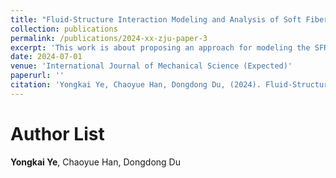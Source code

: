 ```yaml
---
title: "Fluid-Structure Interaction Modeling and Analysis of Soft Fiber-Reinforced Bending Actuator (Under Review)"
collection: publications
permalink: /publications/2024-xx-zju-paper-3
excerpt: 'This work is about proposing an approach for modeling the SFRBAs using fluid-structure interaction (FSI) method, combining computational fluid dynamics (CFD) and nonlinear structural analysis (NSA).'
date: 2024-07-01
venue: 'International Journal of Mechanical Science (Expected)'
paperurl: ''
citation: 'Yongkai Ye, Chaoyue Han, Dongdong Du, (2024). Fluid-Structure Interaction Modelling and Analysis of Soft Fiber-Reinforced Bending Actuator. International Journal of Mechanical Science, Under Review.'
---
```


Author List
======
**Yongkai Ye**, Chaoyue Han, Dongdong Du 

<!--Abstract
======
Soft fiber-reinforced bending actuators (SFRBAs) are multi-material soft actuators and have great potential in robotics applications due to their robust bending deformation and high contact force. However, the multi-material compositions of SFRBAs cause significant nonlinear issues, which pose a challenge for researchers to model their behavior. This study presented an approach for modeling the SFRBAs using fluid-structure interaction (FSI) method, combining computational fluid dynamics (CFD) and nonlinear structural analysis (NSA). The bending angle and contact force were utilized as the indices to evaluate the efficiency of the proposed FSI. First, semicircular SFRBAs were selected as research objects, whose key structural parameters were defined and constituted a parameter group for subsequent experiments. On this basis, a fully-coupled three-dimensional FSI method was proposed by introducing the air flow dynamics and Yeoh hyperelastic material theory to obtain the relationship among the two indices, actuation pressure, and structure. To ensure the reliability and efficiency, the grid independence verification of FSI simulations was conducted. Then, the parameter group was varied to made several experimental samples to verify the FSI, and results demonstrated FSI method outperforms conventional finite element method and analytical models, yielding an average root mean square error (RMSE) of 14.47° and symmetric mean absolute percentage error (MAPE) of 6.78% for bending angle and an average RMSE of 0.17 N and SMAPE of 16.21% for contact force. Furthermore, the FSI method was employed to conduct structural influence analysis to obtain the degree of influence of the structural parameters, and the findings demonstrated the top semicircular wall thickness played the dominant decreasing influence in the bending angle and air chamber radius had the significant increasing influence in the contact force. This work exemplifies a FSI method that combines CFD and NSA for modeling multi-material SFRBAs, paving the way for assisting in the design, modeling, and optimization of SFRBAs and their practical applications.

Keywords
======
Soft robotics; Soft actuators; Fluid-structure interaction; Finite element method; Structural influence analysis-->
